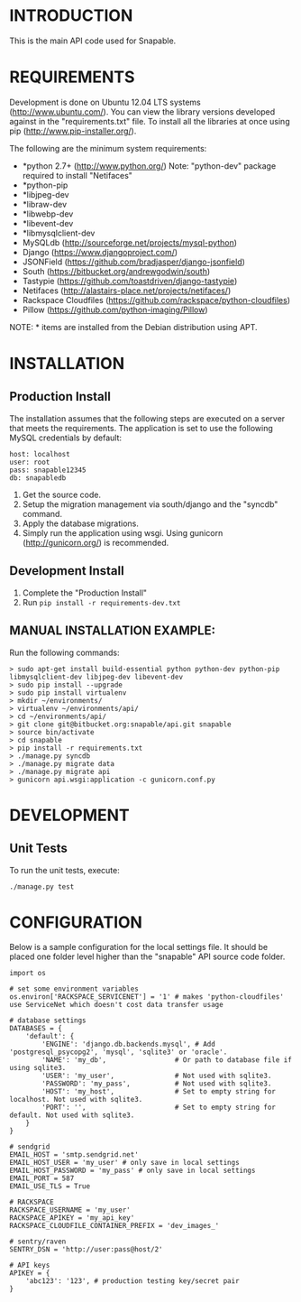 # INTRODUCTION #
This is the main API code used for Snapable.

# REQUIREMENTS #
Development is done on Ubuntu 12.04 LTS systems (http://www.ubuntu.com/).
You can view the library versions developed against in the "requirements.txt" file.
To install all the libraries at once using pip (http://www.pip-installer.org/).

The following are the minimum system requirements:

* *python 2.7+ (http://www.python.org/) Note: "python-dev" package required to install "Netifaces"
* *python-pip
* *libjpeg-dev
* *libraw-dev
* *libwebp-dev
* *libevent-dev
* *libmysqlclient-dev
* MySQLdb (http://sourceforge.net/projects/mysql-python)
* Django (https://www.djangoproject.com/)
* JSONField (https://github.com/bradjasper/django-jsonfield)
* South (https://bitbucket.org/andrewgodwin/south)
* Tastypie (https://github.com/toastdriven/django-tastypie)
* Netifaces (http://alastairs-place.net/projects/netifaces/)
* Rackspace Cloudfiles (https://github.com/rackspace/python-cloudfiles)
* Pillow (https://github.com/python-imaging/Pillow)

NOTE: * items are installed from the Debian distribution using APT.

# INSTALLATION #

## Production Install ##
The installation assumes that the following steps are executed on a server that meets the requirements.
The application is set to use the following MySQL credentials by default:

    host: localhost
    user: root
    pass: snapable12345
    db: snapabledb

1. Get the source code.
2. Setup the migration management via south/django and the "syncdb" command.
3. Apply the database migrations.
4. Simply run the application using wsgi. Using gunicorn (http://gunicorn.org/) is recommended.

## Development Install ##

1. Complete the "Production Install"
2. Run `pip install -r requirements-dev.txt`

## MANUAL INSTALLATION EXAMPLE: ##
Run the following commands:

    > sudo apt-get install build-essential python python-dev python-pip libmysqlclient-dev libjpeg-dev libevent-dev
    > sudo pip install --upgrade
    > sudo pip install virtualenv
    > mkdir ~/environments/
    > virtualenv ~/environments/api/
    > cd ~/environments/api/
    > git clone git@bitbucket.org:snapable/api.git snapable
    > source bin/activate
    > cd snapable
    > pip install -r requirements.txt
    > ./manage.py syncdb
    > ./manage.py migrate data
    > ./manage.py migrate api
    > gunicorn api.wsgi:application -c gunicorn.conf.py

# DEVELOPMENT #

## Unit Tests ##
To run the unit tests, execute:

    ./manage.py test

# CONFIGURATION #
Below is a sample configuration for the local settings file. It should be placed one folder level
higher than the "snapable" API source code folder.

    import os

    # set some environment variables
    os.environ['RACKSPACE_SERVICENET'] = '1' # makes 'python-cloudfiles' use ServiceNet which doesn't cost data transfer usage

    # database settings
    DATABASES = {
        'default': {
            'ENGINE': 'django.db.backends.mysql', # Add 'postgresql_psycopg2', 'mysql', 'sqlite3' or 'oracle'.
            'NAME': 'my_db',                 # Or path to database file if using sqlite3.
            'USER': 'my_user',               # Not used with sqlite3.
            'PASSWORD': 'my_pass',           # Not used with sqlite3.
            'HOST': 'my_host',               # Set to empty string for localhost. Not used with sqlite3.
            'PORT': '',                      # Set to empty string for default. Not used with sqlite3.
        }
    }

    # sendgrid
    EMAIL_HOST = 'smtp.sendgrid.net'
    EMAIL_HOST_USER = 'my_user' # only save in local settings
    EMAIL_HOST_PASSWORD = 'my_pass' # only save in local settings
    EMAIL_PORT = 587
    EMAIL_USE_TLS = True

    # RACKSPACE
    RACKSPACE_USERNAME = 'my_user'
    RACKSPACE_APIKEY = 'my_api_key'
    RACKSPACE_CLOUDFILE_CONTAINER_PREFIX = 'dev_images_'

    # sentry/raven
    SENTRY_DSN = 'http://user:pass@host/2'

    # API keys
    APIKEY = {
        'abc123': '123', # production testing key/secret pair
    }